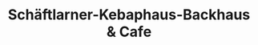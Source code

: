 ---
title: "Schäftlarner-Kebaphaus-Backhaus & Cafe"
url: /schaeftlarn/schaeftlarner-kebaphaus-backhaus-und-cafe/
shop: Bäckerei
---